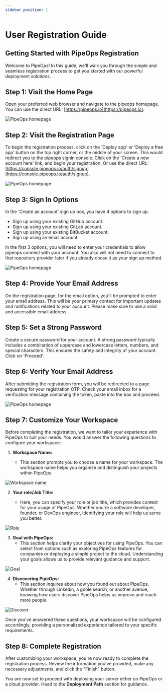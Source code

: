 ```yaml
---
sidebar_position: 1
---
```


# User Registration Guide

## Getting Started with PipeOps Registration

Welcome to PipeOps! In this guide, we'll walk you through the simple and seamless registration process to get you started with our powerful deployment solutions.

## Step 1: Visit the Home Page

Open your preferred web browser and navigate to the pipeops homepage. You can use the direct URL: [https://pipeops.io](https://pipeops.io).

![PipeOps homepage](https://pub-30c11acc143348fcae20835653c5514d.r2.dev//20/25/homepage_d3d284d5fd.png)

## Step 2: Visit the Registration Page

To begin the registration process, click on the 'Deploy app' or 'Deploy a free app' button on the top right corner, or the middle of your screen. This would redirect you to the pipeops signin console. Click on the 'Create a new account here' link, and begin your registration. Or use the direct URL: [https://console.pipeops.io/auth/signup](https://console.pipeops.io/auth/signup).

![PipeOps homepage](https://pub-30c11acc143348fcae20835653c5514d.r2.dev//20/25/homepage1_331e37d64b.png)

## Step 3: Sign In Options

In the 'Create an account' sign up box, you have 4 options to sign up.

- Sign up using your existing GitHub account.
- Sign up using your existing GitLab account.
- Sign up using your existing BitBucket account.
- Sign up using an email account.

In the first 3 options, you will need to enter your credentials to allow pipeops connect with your account. You also will not need to connect to that repository provider later if you already chose it as your sign up method.

![PipeOps homepage](https://d23lxlhhocltbo.cloudfront.net/wp-content/uploads/2024/06/28014413/Screenshot-2024-06-27-223350.png)


## Step 4: Provide Your Email Address

On the registration page, for the email option, you'll be prompted to enter your email address. This will be your primary contact for important updates and notifications related to your account. Please make sure to use a valid and accessible email address.

## Step 5: Set a Strong Password

Create a secure password for your account. A strong password typically includes a combination of uppercase and lowercase letters, numbers, and special characters. This ensures the safety and integrity of your account. Click on 'Proceed'.

## Step 6: Verify Your Email Address

After submitting the registration form, you will be redirected to a page requesting for your registration OTP. Check your email inbox for a verification message containing the token, paste into the box and proceed.

![PipeOps homepage](https://pub-30c11acc143348fcae20835653c5514d.r2.dev//20/25/otp_a12ad0250c.png)


## Step 7: Customize Your Workspace

Before completing the registration, we want to tailor your experience with PipeOps to suit your needs. You would answer the following questions to configure your workspace:

1. **Workspace Name:**

   - This section prompts you to choose a name for your workspace. The workspace name helps you organize and distinguish your projects within PipeOps.

![Workspace name](https://pub-30c11acc143348fcae20835653c5514d.r2.dev//20/25/workspace_76e1748c31.png)

2. **Your role/Job Title:**

   - Here, you can specify your role or job title, which provides context for your usage of PipeOps. Whether you're a software developer, founder, or DevOps engineer, identifying your role will help us serve you better.

![Role](https://pub-30c11acc143348fcae20835653c5514d.r2.dev//20/25/role_e2a25cc747.png)

3. **Goal with PipeOps:**
   - This section helps clarify your objectives for using PipeOps. You can select from options such as exploring PipeOps features for companies or deploying a simple project to the cloud. Understanding your goals allows us to provide relevant guidance and support.

![Goal](https://d23lxlhhocltbo.cloudfront.net/wp-content/uploads/2024/06/28015249/2-2.png)

4. **Discovering PipeOps:**
   - This section inquires about how you found out about PipeOps. Whether through Linkedin, a goole search, or another avenue, knowing how users discover PipeOps helps us improve and reach more people.

![Discover ](https://pub-30c11acc143348fcae20835653c5514d.r2.dev//20/25/discover_419f076830.png)

Once you've answered these questions, your workspace will be configured accordingly, providing a personalized experience tailored to your specific requirements.

## Step 8: Complete Registration

After customizing your workspace, you're now ready to complete the registration process. Review the information you've provided, make any necessary adjustments, and click the "Finish" button.

You are now set to proceed with deploying your server either on PipeOps or a cloud provider. Head to the **Deployment Path** section for guidance.
